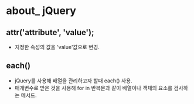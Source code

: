 # about_ jQuery

## attr('attribute', 'value');
- 지정한 속성의 값을 'value'값으로 변경.
 
## each()
- jQuery를 사용해 배열을 관리하고자 할때 each() 사용.
- 매개변수로 받은 것을 사용해 for in 반복문과 같이 배열이나 객체의 요소를 검사하는 메서드. 

